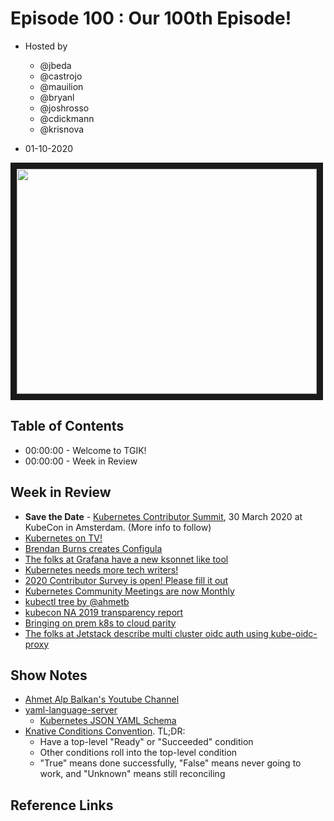 # Episode 100 : Our 100th Episode!

- Hosted by 
  * @jbeda 
  * @castrojo 
  * @mauilion 
  * @bryanl 
  * @joshrosso 
  * @cdickmann 
  * @krisnova

- 01-10-2020

<!--- Thumbnailed embed of the video, n8Xo_ghCIOSY is the video id from the youtube url --->

<a href="https://www.youtube.com/watch?v=AxEVgFqcnP4
" target="_blank"><img src="http://img.youtube.com/vi/AxEVgFqcnP4/hqdefault.jpg" width="480" height="360" border="10" /></a>

## Table of Contents

- 00:00:00 - Welcome to TGIK!
- 00:00:00 - Week in Review

## Week in Review

* **Save the Date** - [Kubernetes Contributor Summit](https://groups.google.com/forum/#!topic/kubernetes-dev/ynlxuycbivg), 30 March 2020 at KubeCon in Amsterdam. (More info to follow)
* [Kubernetes on TV!](https://twitter.com/jimmysongio/status/1215070086232342528)
* [Brendan Burns creates Configula](https://github.com/brendandburns/configula#programmatic-example)
* [The folks at Grafana have a new ksonnet like tool](https://grafana.com/blog/2020/01/09/introducing-tanka-our-way-of-deploying-to-kubernetes/)
* [Kubernetes needs more tech writers!](https://github.com/kubernetes/community/tree/master/sig-docs)
* [2020 Contributor Survey is open! Please fill it out](https://www.surveymonkey.com/r/VYRJZ5G)
* [Kubernetes Community Meetings are now Monthly](https://github.com/kubernetes/community/blob/master/events/community-meeting.md)
* [kubectl tree by @ahmetb](https://ahmet.im/blog/kubectl-tree/)
* [kubecon NA 2019 transparency report](https://www.cncf.io/blog/2020/01/09/kubecon-cloudnativecon-north-america-2019-conference-transparency-report-the-biggest-kubecon-cloudnativecon-to-date/)
* [Bringing on prem k8s to cloud parity](https://charlescary.com/bringing-on-prem-kubernetes-to-cloud-parity/)
* [The folks at Jetstack describe multi cluster oidc auth using kube-oidc-proxy](https://aws.amazon.com/blogs/opensource/consistent-oidc-authentication-across-multiple-eks-clusters-using-kube-oidc-proxy/)

## Show Notes

* [Ahmet Alp Balkan's Youtube Channel](https://www.youtube.com/channel/UC6LgxY4YwVoE1F-v8sT9Jaw)
* [yaml-language-server](https://github.com/redhat-developer/yaml-language-server)
    * [Kubernetes JSON YAML Schema](https://github.com/instrumenta/kubernetes-json-schema)
* [Knative Conditions Convention](https://knative.dev/docs/serving/spec/knative-api-specification-1.0/#error-signalling). TL;DR:
    * Have a top-level "Ready" or "Succeeded" condition
    * Other conditions roll into the top-level condition
    * "True" means done successfully, "False" means never going to work, and "Unknown" means still reconciling




## Reference Links
